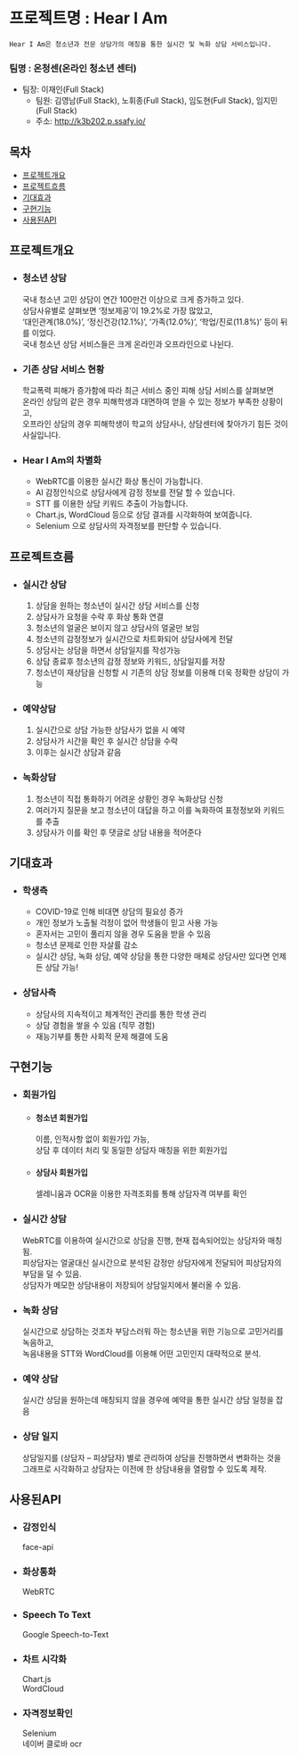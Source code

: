 # 프로젝트명 : Hear I Am
    Hear I Am은 청소년과 전문 상담가의 매칭을 통한 실시간 및 녹화 상담 서비스입니다.
### 팀명 : 온청센(온라인 청소년 센터) 
* 팀장: 이재인(Full Stack)
    * 팀원: 김영남(Full Stack), 노휘종(Full Stack), 임도현(Full Stack), 임지민(Full Stack)
    * 주소: http://k3b202.p.ssafy.io/

## 목차
* [프로젝트개요](#프로젝트개요) 
* [프로젝트흐름](#프로젝트흐름) 
* [기대효과](#기대효과) 
* [구현기능](#구현기능)
* [사용된API](#사용된API) 

## 프로젝트개요
* ### 청소년 상담
    국내 청소년 고민 상담이 연간 100만건 이상으로 크게 증가하고 있다.   
    상담사유별로 살펴보면 ‘정보제공’이 19.2%로 가장 많았고,     
    ‘대인관계(18.0%)’, ‘정신건강(12.1%)’, ‘가족(12.0%)’, ‘학업/진로(11.8%)’ 등이 뒤를 이었다.     
    국내 청소년 상담 서비스들은 크게 온라인과 오프라인으로 나뉜다. 
    
* ### 기존 상담 서비스 현황
    학교폭력 피해가 증가함에 따라 최근 서비스 중인 피해 상담 서비스를 살펴보면  
    온라인 상담의 같은 경우 피해학생과 대면하여 얻을 수 있는 정보가 부족한 상황이고,    
    오프라인 상담의 경우 피해학생이 학교의 상담사나, 상담센터에 찾아가기 힘든 것이 사실입니다.

* ### Hear I Am의 차별화
    * WebRTC를 이용한 실시간 화상 통신이 가능합니다.  
    * AI 감정인식으로 상담사에게 감정 정보를 전달 할 수 있습니다. 
    * STT 를 이용한 상담 키워드 추출이 가능합니다.    
    * Chart.js, WordCloud 등으로 상담 결과를 시각화하여 보여줍니다.   
    * Selenium 으로 상담사의 자격정보를 판단할 수 있습니다.   

## 프로젝트흐름
* ### 실시간 상담
    1. 상담을 원하는 청소년이 실시간 상담 서비스를 신청
    2. 상담사가 요청을 수락 후 화상 통화 연결
    3. 청소년의 얼굴은 보이지 않고 상담사의 얼굴만 보임
    4. 청소년의 감정정보가 실시간으로 차트화되어 상담사에게 전달
    5. 상담사는 상담을 하면서 상담일지를 작성가능
    6. 상담 종료후 청소년의 감정 정보와 키워드, 상담일지를 저장
    7. 청소년이 재상담을 신청할 시 기존의 상담 정보를 이용해 더욱 정확한 상담이 가능

* ### 예약상담
    1. 실시간으로 상담 가능한 상담사가 없을 시 예약
    2. 상담사가 시간을 확인 후 실시간 상담을 수락
    3. 이후는 실시간 상담과 같음

* ### 녹화상담
    1. 청소년이 직접 통화하기 어려운 상황인 경우 녹화상담 신청
    2. 여러가지 질문을 보고 청소년이 대답을 하고 이를 녹화하여 표정정보와 키워드를 추출
    3. 상담사가 이를 확인 후 댓글로 상담 내용을 적어준다
    
## 기대효과
* ### 학생측
    * COVID-19로 인해 비대면 상담의 필요성 증가
    * 개인 정보가 노출될 걱정이 없어 학생들이 믿고 사용 가능 
    * 혼자서는 고민이 풀리지 않을 경우 도움을 받을 수 있음    
    * 청소년 문제로 인한 자살률 감소   
    * 실시간 상담, 녹화 상담, 예약 상담을 통한 다양한 매체로 상담사만 있다면 언제든 상담 가능! 

* ### 상담사측
    * 상담사의 지속적이고 체계적인 관리를 통한 학생 관리  
    * 상담 경험을 쌓을 수 있음 (직무 경험)    
    * 재능기부를 통한 사회적 문제 해결에 도움 
    
## 구현기능
* ### 회원가입
    * #### 청소년 회원가입  
        이름, 인적사항 없이 회원가입 가능,  
        상담 후 데이터 처리 및 동일한 상담자 매칭을 위한 회원가입

    * #### 상담사 회원가입  
        셀레니움과 OCR을 이용한 자격조회를 통해 상담자격 여부를 확인
        
* ### 실시간 상담
    WebRTC를 이용하여 실시간으로 상담을 진행, 현재 접속되어있는 상담자와 매칭됨.    
    피상담자는 얼굴대신 실시간으로 분석된 감정만 상담자에게 전달되어 피상담자의 부담을 덜 수 있음.     
    상담자가 메모한 상담내용이 저장되어 상담일지에서 불러올 수 있음.    

* ### 녹화 상담
    실시간으로 상담하는 것조차 부담스러워 하는 청소년을 위한 기능으로 고민거리를 녹음하고,  
    녹음내용을 STT와 WordCloud를 이용해 어떤 고민인지 대략적으로 분석.  

* ### 예약 상담 
    실시간 상담을 원하는데 매칭되지 않을 경우에 예약을 통한 실시간 상담 일정을 잡음

* ### 상담 일지 
    상담일지를 (상담자 – 피상담자) 별로 관리하여 상담을 진행하면서 변화하는 것을    
    그래프로 시각화하고 상담자는 이전에 한 상담내용을 열람할 수 있도록 제작.

    
## 사용된API
* ### 감정인식
    face-api

* ### 화상통화
    WebRTC

* ### Speech To Text
    Google Speech-to-Text

* ### 차트 시각화
    Chart.js    
    WordCloud 

* ### 자격정보확인
    Selenium    
    네이버 클로바 ocr